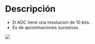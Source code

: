# Descripción
- El ADC tiene una resolucion de 10 bits.
- Es de aproximaciones sucesivas.


![](https://1.bp.blogspot.com/-spNBmtQHJss/V-pPaWxPKEI/AAAAAAAAAGg/Kl1vG26wThoWa4I_mUZloxMW8yhAP9wWgCLcB/s1600/Arduino%2Btutorial%2Bfor%2Bbeginners%2Bgetting%2Bstarted%2Bpart%2B1.png)

